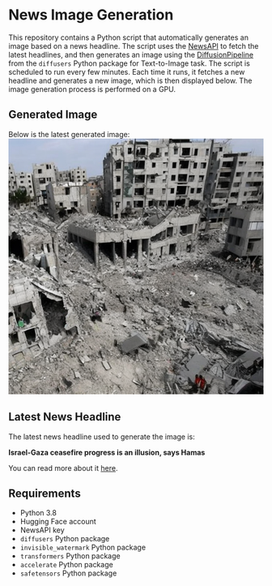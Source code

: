 # News Image Generation
This repository contains a Python script that automatically generates an image based on a news headline. The script uses the [NewsAPI](https://newsapi.org/) to fetch the latest headlines, and then generates an image using the [DiffusionPipeline](https://github.com/huggingface/diffusers) from the `diffusers` Python package for Text-to-Image task.
The script is scheduled to run every few minutes. Each time it runs, it fetches a new headline and generates a new image, which is then displayed below. The image generation process is performed on a GPU.

## Generated Image
Below is the latest generated image:
![Generated Image](image.png)

## Latest News Headline
The latest news headline used to generate the image is:

**Israel-Gaza ceasefire progress is an illusion, says Hamas**

You can read more about it [here](https://news.google.com/rss/articles/CBMiWkFVX3lxTE8wVGkwTC1QZ0MyRm5IQ3YwWGNRdmdxTmxKcUFFN0lyTlpMQUJqRFZwR01yYXVZWjZhNlQ1Zm1BU3R6UGhUQmloYXRha3BvWXo4UE8ydmd3ZjVDZ9IBX0FVX3lxTE9jZVFOX3hNaldPSk9mcHRjMGwwTDI4bTM5blhxRHRlNk85ZkhudlV1Tk1EN3NaM3NlR0wzQmpXMFdzV1JLRkZ0SFJraFB0U3NzR1BGZlZWLW5pdU9FS3Jj?oc=5).

## Requirements
- Python 3.8
- Hugging Face account
- NewsAPI key
- `diffusers` Python package
- `invisible_watermark` Python package
- `transformers` Python package
- `accelerate` Python package
- `safetensors` Python package
